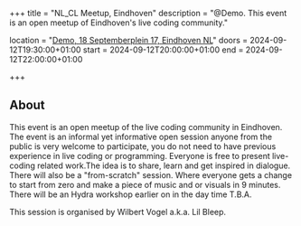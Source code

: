+++
title       = "NL_CL Meetup, Eindhoven"
description = "@Demo. This event is an open meetup of Eindhoven's live coding community."

location    = "[Demo, 18 Septemberplein 17, Eindhoven NL](https://www.openstreetmap.org/way/271556622)"
doors       = 2024-09-12T19:30:00+01:00
start       = 2024-09-12T20:00:00+01:00
end         = 2024-09-12T22:00:00+01:00


+++

## About

This event is an open meetup of the live coding community in Eindhoven. The event is an informal yet informative open session anyone from the public is very welcome to participate, you do not need to have previous experience in live coding or programming. Everyone is free to present live-coding related work.The idea is to share, learn and get inspired in dialogue. There will also be a "from-scratch" session. Where everyone gets a change to start from zero and make a piece of music and or visuals in 9 minutes. There will be an Hydra workshop earlier on in the day time T.B.A.

This session is organised by Wilbert Vogel a.k.a. Lil Bleep.

